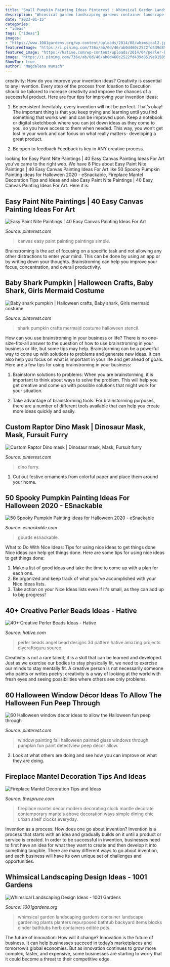 ```yaml
---
title: "Small Pumpkin Painting Ideas Pinterest : Whimsical Garden Landscaping Gardens Container Landscape Gardening Plants Planters Repurposed Bathtub Backyard Items Blocks Cinder Bathtubs Herb Containers Edible Pots"
description: "Whimsical garden landscaping gardens container landscape gardening plants planters repurposed bathtub backyard items blocks cinder bathtubs herb containers edible pots"
date: "2023-01-15"
categories:
- "ideas"
tags: ["ideas"]
images:
- "https://www.1001gardens.org/wp-content/uploads/2014/08/whimsical2.jpg"
featuredImage: "https://i.pinimg.com/736x/ab/0d/46/ab0d460c2522fd439d8519e91505227f.jpg"
featured_image: "https://hative.com/wp-content/uploads/2014/04/perler-beads-ideas/40-angel-perler-beads.jpg"
image: "https://i.pinimg.com/736x/ab/0d/46/ab0d460c2522fd439d8519e91505227f.jpg"
ShowToc: true
author: "Magdalena Wunsch"
---
```



creativity: How do you improve your invention ideas?
Creativity is essential to any invention. Every step of the process from Ideation to Execution should be tailored to increase creativity and improve the chances of a successful product. Here are four tips for improving your invention ideas:
1. Be persistent
Inevitably, every invention will not be perfect. That’s okay! The important thing is that you keep trying and learning until you find something that works well and can be improved upon. Keep a notebook or digital sketchbook where you can jot down ideas as they come to you, so you have access to them when needed. This way, you won’t get lost in your work and can focus on what really matters- developing a great product.

2. Be open to feedback
Feedback is key in ANY creative process.

	

		
looking for Easy Paint Nite Paintings | 40 Easy Canvas Painting Ideas For Art you've came to the right web. We have 8 Pics about Easy Paint Nite Paintings | 40 Easy Canvas Painting Ideas For Art like 50 Spooky Pumpkin Painting ideas for Halloween 2020 - eSnackable, Fireplace Mantel Decoration Tips and Ideas and also Easy Paint Nite Paintings | 40 Easy Canvas Painting Ideas For Art. Here it is:
		
    
## Easy Paint Nite Paintings | 40 Easy Canvas Painting Ideas For Art

<img loading=lazy src="https://i.pinimg.com/736x/ab/0d/46/ab0d460c2522fd439d8519e91505227f.jpg" onerror="this.onerror=null;this.src='https://tse2.mm.bing.net/th?id=OIP.kiqhG3nhIJnsqTNH2iVxNAHaLt&amp;pid=15.1';" alt="Easy Paint Nite Paintings | 40 Easy Canvas Painting Ideas For Art">

_Source: pinterest.com_

>canvas easy paint painting paintings simple. 

	

Brainstroming is the act of focusing on a specific task and not allowing any other distractions to enter your mind. This can be done by using an app or by writing down your thoughts. Brainstroming can help you improve your focus, concentration, and overall productivity.

    
## Baby Shark Pumpkin | Halloween Crafts, Baby Shark, Girls Mermaid Costume

<img loading=lazy src="https://i.pinimg.com/736x/04/74/e5/0474e5d8f10cde1257fdfb52f404dd23.jpg" onerror="this.onerror=null;this.src='https://tse3.mm.bing.net/th?id=OIP.jFpJ3xfvWmHbqRrALq0MKwHaJ3&amp;pid=15.1';" alt="Baby shark pumpkin | Halloween crafts, Baby shark, Girls mermaid costume">

_Source: pinterest.com_

>shark pumpkin crafts mermaid costume halloween stencil. 

	

How can you use brainstroming in your business or life?
There is no one-size-fits-all answer to the question of how to use brainstroming in your business or life, but some tips may help. Brainstorming can be a powerful way to come up with solutions to problems and generate new ideas. It can also help you focus on what is important in your life and get ahead of goals. Here are a few tips for using brainstroming in your business: 
1. Brainstorm solutions to problems: When you are brainstorming, it is important to think about ways to solve the problem. This will help you get creative and come up with possible solutions that might work for your situation. 

2. Take advantage of brainstorming tools: For brainstorming purposes, there are a number of different tools available that can help you create more ideas quickly and easily.

    
## Custom Raptor Dino Mask | Dinosaur Mask, Mask, Fursuit Furry

<img loading=lazy src="https://i.pinimg.com/736x/94/1a/65/941a659341317f8ea44e55faa2b1cc63.jpg" onerror="this.onerror=null;this.src='https://tse3.mm.bing.net/th?id=OIP.rlitDTu8bgUqFGx7uum9IQHaJ3&amp;pid=15.1';" alt="Custom Raptor Dino mask | Dinosaur mask, Mask, Fursuit furry">

_Source: pinterest.com_

>dino furry. 

	

1. Cut out festive ornaments from colorful paper and place them around your home.

    
## 50 Spooky Pumpkin Painting Ideas For Halloween 2020 - ESnackable

<img loading=lazy src="https://esnackable.com/wp-content/uploads/2020/10/3-5.jpg" onerror="this.onerror=null;this.src='https://tse4.mm.bing.net/th?id=OIP.Eg5KPZaaMXRDer9EOkclrwHaJ4&amp;pid=15.1';" alt="50 Spooky Pumpkin Painting ideas for Halloween 2020 - eSnackable">

_Source: esnackable.com_

>gourds esnackable. 

	

What to Do With Nice Ideas: Tips for using nice ideas to get things done
Nice ideas can help get things done. Here are some tips for using nice ideas to get things done: 
1. Make a list of good ideas and take the time to come up with a plan for each one.
2. Be organized and keep track of what you've accomplished with your Nice Ideas lists.
3. Take action on your Nice Ideas lists even if it's small, as they can add up to big progress!

    
## 40+ Creative Perler Beads Ideas - Hative

<img loading=lazy src="https://hative.com/wp-content/uploads/2014/04/perler-beads-ideas/40-angel-perler-beads.jpg" onerror="this.onerror=null;this.src='https://tse4.mm.bing.net/th?id=OIP.1p0xJDkgMRz-Pqb1iiiPZAHaFA&amp;pid=15.1';" alt="40+ Creative Perler Beads Ideas - Hative">

_Source: hative.com_

>perler beads angel bead designs 3d pattern hative amazing projects diycraftsguru source. 

	

Creativity is not a rare talent; it is a skill that can be learned and developed. Just as we exercise our bodies to stay physically fit, we need to exercise our minds to stay mentally fit. A creative person is not necessarily someone who paints or writes poetry; creativity is a way of looking at the world with fresh eyes and seeing possibilities where others see only problems.

    
## 60 Halloween Window Décor Ideas To Allow The Halloween Fun Peep Through

<img loading=lazy src="https://i.pinimg.com/736x/d7/aa/20/d7aa206aa33eaaa32758bc753de95f19.jpg" onerror="this.onerror=null;this.src='https://tse4.mm.bing.net/th?id=OIP.Bf1ampRv4hxy569mTa4PYAHaJ4&amp;pid=15.1';" alt="60 Halloween window décor ideas to allow the Halloween fun peep through">

_Source: pinterest.com_

>window painting fall halloween painted glass windows through pumpkin fun paint detectview peep décor allow. 

	

2. Look at what others are doing and see how you can improve on what they are doing. 

    
## Fireplace Mantel Decoration Tips And Ideas

<img loading=lazy src="https://fthmb.tqn.com/7itfN3GzolprgMMkfSaAZ4BvH_s=/960x0/filters:no_upscale():max_bytes(150000):strip_icc()/981a9f0c7d94608ab4c04be8d0d3c2cd-5864664a5f9b586e02d45f05.jpg" onerror="this.onerror=null;this.src='https://tse1.mm.bing.net/th?id=OIP.phhPWU_mKZT_rNYwENL7zAHaMY&amp;pid=15.1';" alt="Fireplace Mantel Decoration Tips and Ideas">

_Source: thespruce.com_

>fireplace mantel decor modern decorating clock mantle decorate contemporary mantels above decoration ways simple dining chic urban shelf clocks everyday. 

	

Invention as a process: How does one go about invention?
Invention is a process that starts with an idea and gradually builds on it until a product or service is created. In order to be successful in invention, businesses need to first have an idea for what they want to create and then develop it into something tangible. There are many different ways to go about invention, and each business will have its own unique set of challenges and opportunities.

    
## Whimsical Landscaping Design Ideas - 1001 Gardens

<img loading=lazy src="https://www.1001gardens.org/wp-content/uploads/2014/08/whimsical2.jpg" onerror="this.onerror=null;this.src='https://tse1.mm.bing.net/th?id=OIP.TFdEJ0368r5dBmQCdnwkAQHaJ3&amp;pid=15.1';" alt="Whimsical Landscaping Design Ideas - 1001 Gardens">

_Source: 1001gardens.org_

>whimsical garden landscaping gardens container landscape gardening plants planters repurposed bathtub backyard items blocks cinder bathtubs herb containers edible pots. 

	

The future of innovation: How will it change?
Innovation is the future of business. It can help businesses succeed in today’s marketplaces and tomorrow’s global economies. But as innovation continues to grow more complex, faster, and expensive, some businesses are starting to worry that it could become a threat to their competitive edge.

